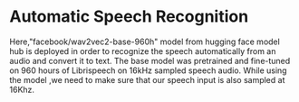 # Automatic Speech Recognition

Here,"facebook/wav2vec2-base-960h" model from hugging face model hub is deployed in order to recognize the speech automatically from an audio and convert it to text.
The base model was pretrained and fine-tuned on 960 hours of Librispeech on 16kHz sampled speech audio. While using the model ,we need to make sure that our speech input is also sampled at 16Khz.